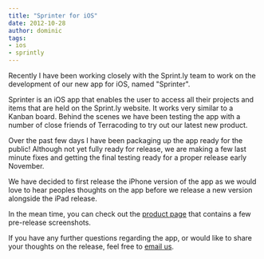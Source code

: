 ```yaml
---
title: "Sprinter for iOS"
date: 2012-10-28
author: dominic
tags:
- ios
- sprintly
---
```


Recently I have been working closely with the Sprint.ly team to work on the development of our new app for iOS, named "Sprinter".

Sprinter is an iOS app that enables the user to access all their projects and items that are held on the Sprint.ly website. It works very similar to a Kanban board. Behind the scenes we have been testing the app with a number of close friends of Terracoding to try out our latest new product.

Over the past few days I have been packaging up the app ready for the public! Although not yet fully ready for release, we are making a few last minute fixes and getting the final testing ready for a proper release early November.

We have decided to first release the iPhone version of the app as we would love to hear peoples thoughts on the app before we release a new version alongside the iPad release.

In the mean time, you can check out the [product page](http://terracoding.com/sprintly/index.html) that contains a few pre-release screenshots.

If you have any further questions regarding the app, or would like to share your thoughts on the release, feel free to [email us](/contact/).

